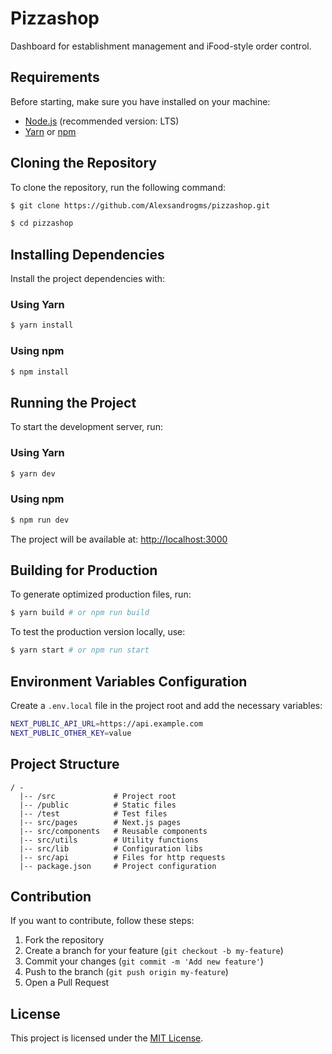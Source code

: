 # Pizzashop

Dashboard for establishment management and iFood-style order control.

## Requirements

Before starting, make sure you have installed on your machine:
- [Node.js](https://nodejs.org/) (recommended version: LTS)
- [Yarn](https://yarnpkg.com/) or [npm](https://www.npmjs.com/)

## Cloning the Repository

To clone the repository, run the following command:

```sh
$ git clone https://github.com/Alexsandrogms/pizzashop.git

$ cd pizzashop
```

## Installing Dependencies

Install the project dependencies with:

### Using Yarn
```sh
$ yarn install
```

### Using npm
```sh
$ npm install
```

## Running the Project

To start the development server, run:

### Using Yarn
```sh
$ yarn dev
```

### Using npm
```sh
$ npm run dev
```

The project will be available at: [http://localhost:3000](http://localhost:3000)

## Building for Production

To generate optimized production files, run:

```sh
$ yarn build # or npm run build
```

To test the production version locally, use:

```sh
$ yarn start # or npm run start
```

## Environment Variables Configuration

Create a `.env.local` file in the project root and add the necessary variables:

```sh
NEXT_PUBLIC_API_URL=https://api.example.com
NEXT_PUBLIC_OTHER_KEY=value
```

## Project Structure

```
/ -
  |-- /src             # Project root
  |-- /public          # Static files
  |-- /test            # Test files
  |-- src/pages        # Next.js pages
  |-- src/components   # Reusable components
  |-- src/utils        # Utility functions
  |-- src/lib          # Configuration libs
  |-- src/api          # Files for http requests
  |-- package.json     # Project configuration
```

## Contribution

If you want to contribute, follow these steps:
1. Fork the repository
2. Create a branch for your feature (`git checkout -b my-feature`)
3. Commit your changes (`git commit -m 'Add new feature'`)
4. Push to the branch (`git push origin my-feature`)
5. Open a Pull Request

## License

This project is licensed under the [MIT License](LICENSE).

